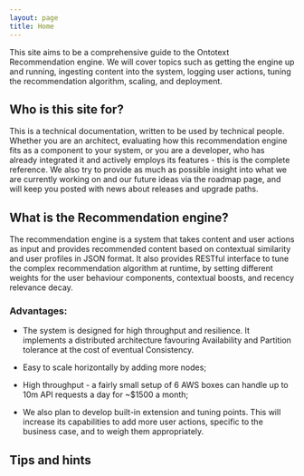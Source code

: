 ```yaml
---
layout: page
title: Home
---
```


This site aims to be a comprehensive guide to the Ontotext Recommendation engine. We will cover topics such as getting the engine up and running, ingesting content into the system, logging user actions, tuning the recommendation algorithm, scaling, and deployment.

## Who is this site for?

This is a technical documentation, written to be used by technical people. Whether you are an architect, evaluating how this recommendation engine fits as a component to your system, or you are a developer, who has already integrated it and actively employs its features - this is the complete reference. We also try to provide as much as possible insight into what we are currently working on and our future ideas via the roadmap page, and will keep you posted with news about releases and upgrade paths.

## What is the Recommendation engine?

The recommendation engine is a system that takes content and user actions as input and provides recommended content based on contextual similarity and user profiles in JSON format. It also provides RESTful interface to tune the complex recommendation algorithm at runtime, by setting different weights for the user behaviour components, contextual boosts, and recency relevance decay.

### Advantages:

- The system is designed for high throughput and resilience. It implements a distributed architecture favouring Availability and Partition tolerance at the cost of eventual Consistency.

- Easy to scale horizontally by adding more nodes;

- High throughput - a fairly small setup of 6 AWS boxes can handle up to 10m API requests a day for ~$1500 a month;

- We also plan to develop built-in extension and tuning points. This will increase its capabilities to add more user actions, specific to the business case, and to weigh them appropriately.

## Tips and hints

